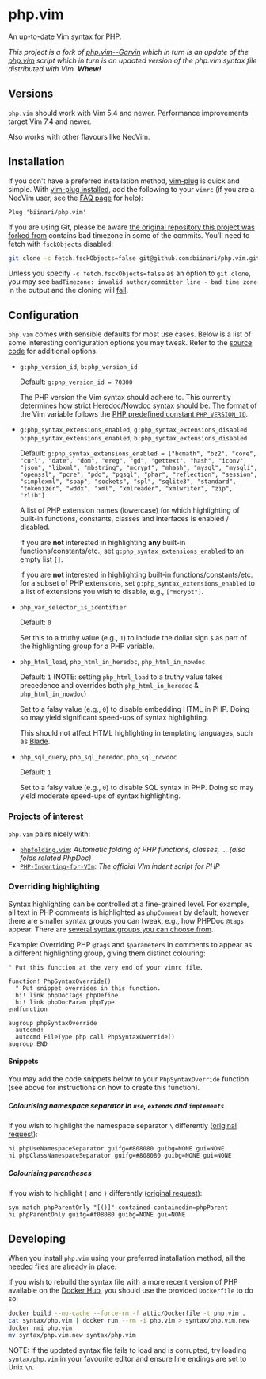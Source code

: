 php.vim
=======

An up-to-date Vim syntax for PHP.

_This project is a fork of [php.vim--Garvin][php.vim-garvin] which in turn is an update of the [php.vim][php.vim-original] script which in turn is an updated version of the php.vim syntax file distributed with Vim. **Whew!**_

Versions
--------

`php.vim` should work with Vim 5.4 and newer. Performance improvements target Vim 7.4 and newer.

Also works with other flavours like NeoVim.

Installation
------------

If you don't have a preferred installation method, [vim-plug] is quick and simple. With [vim-plug installed], add the following to your `vimrc` (if you are a NeoVim user, see the [FAQ page][neovim-faq] for help):

```vim
Plug 'biinari/php.vim'
```

If you are using Git, please be aware [the original repository this project was forked from][php.vim-garvin] contains bad timezone in some of the commits. You'll need to fetch with `fsckObjects` disabled:

```sh
git clone -c fetch.fsckObjects=false git@github.com:biinari/php.vim.git
```

Unless you specify `-c fetch.fsckObjects=false` as an option to `git clone`, you may see `badTimezone: invalid author/committer line - bad time zone` in the output and the cloning will [fail](https://github.com/StanAngeloff/php.vim/issues/96).

Configuration
-------------

`php.vim` comes with sensible defaults for most use cases. Below is a list of some interesting configuration options you may tweak. Refer to the [source code][php.vim-source] for additional options.

- `g:php_version_id`,
  `b:php_version_id`
  
  Default: `g:php_version_id = 70300`
  
  The PHP version the Vim syntax should adhere to. This currently determines how strict [Heredoc/Nowdoc syntax](https://www.php.net/manual/en/migration73.new-features.php#migration73.new-features.core.heredoc) should be. The format of the Vim variable follows the [PHP predefined constant `PHP_VERSION_ID`](https://www.php.net/manual/en/reserved.constants.php#constant.php-version-id).

- `g:php_syntax_extensions_enabled`, `g:php_syntax_extensions_disabled`  
  `b:php_syntax_extensions_enabled`, `b:php_syntax_extensions_disabled`

  Default: `g:php_syntax_extensions_enabled = ["bcmath", "bz2", "core", "curl", "date", "dom", "ereg", "gd", "gettext", "hash", "iconv", "json", "libxml", "mbstring", "mcrypt", "mhash", "mysql", "mysqli", "openssl", "pcre", "pdo", "pgsql", "phar", "reflection", "session", "simplexml", "soap", "sockets", "spl", "sqlite3", "standard", "tokenizer", "wddx", "xml", "xmlreader", "xmlwriter", "zip", "zlib"]`

  A list of PHP extension names (lowercase) for which highlighting of built-in functions, constants, classes and interfaces is enabled / disabled.

  If you are **not** interested in highlighting **any** built-in functions/constants/etc., set `g:php_syntax_extensions_enabled` to an empty list `[]`.

  If you are **not** interested in highlighting built-in functions/constants/etc. for a subset of PHP extensions, set `g:php_syntax_extensions_enabled` to a list of extensions you wish to disable, e.g., `["mcrypt"]`.

- `php_var_selector_is_identifier`

  Default: `0`

  Set this to a truthy value (e.g., `1`) to include the dollar sign `$` as part of the highlighting group for a PHP variable.

- `php_html_load`, `php_html_in_heredoc`, `php_html_in_nowdoc`

  Default: `1` (NOTE: setting `php_html_load` to a truthy value takes precedence and overrides both `php_html_in_heredoc` & `php_html_in_nowdoc`)

  Set to a falsy value (e.g., `0`) to disable embedding HTML in PHP. Doing so may yield significant speed-ups of syntax highlighting.

  This should not affect HTML highlighting in templating languages, such as [Blade].

- `php_sql_query`, `php_sql_heredoc`, `php_sql_nowdoc`

  Default: `1`

  Set to a falsy value (e.g., `0`) to disable SQL syntax in PHP. Doing so may yield moderate speed-ups of syntax highlighting.

### Projects of interest

`php.vim` pairs nicely with:

- [`phpfolding.vim`](https://github.com/rayburgemeestre/phpfolding.vim): _Automatic folding of PHP functions, classes, … (also folds related PhpDoc)_
- [`PHP-Indenting-for-VIm`](https://github.com/2072/PHP-Indenting-for-VIm): _The official VIm indent script for PHP_

### Overriding highlighting

Syntax highlighting can be controlled at a fine-grained level. For example, all text in PHP comments is highlighted as `phpComment` by default, however there are smaller syntax groups you can tweak, e.g., how PHPDoc `@tags` appear. There are [several syntax groups you can choose from](syntax-groups).

Example: Overriding PHP `@tags` and `$parameters` in comments to appear as a different highlighting group, giving them distinct colouring:

```vim
" Put this function at the very end of your vimrc file.

function! PhpSyntaxOverride()
  " Put snippet overrides in this function.
  hi! link phpDocTags phpDefine
  hi! link phpDocParam phpType
endfunction

augroup phpSyntaxOverride
  autocmd!
  autocmd FileType php call PhpSyntaxOverride()
augroup END
```

#### Snippets

You may add the code snippets below to your `PhpSyntaxOverride` function (see above for instructions on how to create this function).

##### Colourising namespace separator in `use`, `extends` and `implements`

If you wish to highlight the namespace separator `\` differently ([original request](https://github.com/StanAngeloff/php.vim/issues/63)):

```vim
hi phpUseNamespaceSeparator guifg=#808080 guibg=NONE gui=NONE
hi phpClassNamespaceSeparator guifg=#808080 guibg=NONE gui=NONE
```

##### Colourising parentheses

If you wish to highlight `(` and `)` differently ([original request](https://github.com/StanAngeloff/php.vim/issues/31#issuecomment-52879108)):

```vim
syn match phpParentOnly "[()]" contained containedin=phpParent
hi phpParentOnly guifg=#f08080 guibg=NONE gui=NONE
```

Developing
----------

When you install `php.vim` using your preferred installation method, all the needed files are already in place.

If you wish to rebuild the syntax file with a more recent version of PHP available on the [Docker Hub], you should use the provided `Dockerfile` to do so:

```bash
docker build --no-cache --force-rm -f attic/Dockerfile -t php.vim .
cat syntax/php.vim | docker run --rm -i php.vim > syntax/php.vim.new
docker rmi php.vim
mv syntax/php.vim.new syntax/php.vim
```

NOTE: If the updated syntax file fails to load and is corrupted, try loading `syntax/php.vim` in your favourite editor and ensure line endings are set to Unix `\n`.


  [php.vim-garvin]:  https://github.com/vim-scripts/php.vim--Garvin
  [php.vim-original]: http://www.vim.org/scripts/script.php?script_id=2874
  [vim-plug]: https://github.com/junegunn/vim-plug
  [vim-plug installed]: https://github.com/junegunn/vim-plug#installation
  [neovim-faq]: https://github.com/neovim/neovim/wiki/FAQ#where-should-i-put-my-config-vimrc
  [php.vim-source]: https://github.com/biinari/php.vim/blob/master/syntax/php.vim#L38
  [Blade]: https://github.com/jwalton512/vim-blade
  [syntax-groups]: https://github.com/StanAngeloff/php.vim/blob/41c36f7f/syntax/php.vim#L804
  [Docker Hub]: https://docs.docker.com/samples/library/php/
